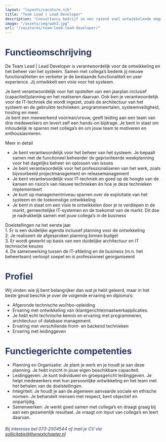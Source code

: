 ```yaml
---
layout: "layouts/vacature.njk"
title: "Team Lead | Lead Developer"
description: "Consultancy bedrijf in een razend snel ontwikkelende omgeving"
image: "/assets/img/wah3.jpg"
url: "/vacatures/team-lead-lead-developer/"
---
```


# <span style="color:#2d3666;">Functieomschrijving
De Team Lead | Lead Developer is verantwoordelijk voor de ontwikkeling en het beheer van het systeem. Samen met collega’s bedenk jij nieuwe functionaliteiten en verbeter je de bestaande functionaliteit en user experience. Jij ontwikkelt een visie voor het systeem.   
  
Je bent verantwoordelijk voor het opstellen van een jaarplan inclusief (capaciteit)planning en het realiseren daarvan. Ook ben je verantwoordelijk voor de IT-techniek die wordt ingezet, zoals de architectuur van het systeem en de gebruikte technieken: programmeertalen, systeemveiligheid, hosting en meer.   
Je bent een meewerkend voorman/vrouw, geeft leiding aan een team van drie medewerkers en levert zelf een hands-on bijdrage. Je bent in staat om inhoudelijk te sparren met collega’s én om jouw team te motiveren en enthousiasmeren.  

Meer in detail
- Je bent verantwoordelijk voor het beheer van het systeem. Je bepaalt samen met de functioneel beheerder de geprioriteerde weekplanning voor het dagelijks beheer en oplossen van issues
- Je bent verantwoordelijk voor het professionaliseren van het werk, zoals bijvoorbeeld projectmanagement en releasemanagement
- Je bent verantwoordelijk voor IT-techniek en goed op de hoogte van de kansen en risico’s van nieuwe technieken én hoe je deze technieken implementeert
- Je kunt op managementniveau sparren over de exploitatie van het systeem en de toekomstige ontwikkeling
- Je bent in staat om een visie te ontwikkelen door je te verdiepen in de markt, gemeentelijke IT-systemen en de toekomst van de markt. Dit doe je nadrukkelijk samen met jouw collega’s in de business

Doelstellingen na het eerste jaar  
    1. Er is een duidelijke agenda inclusief planning voor de ontwikkeling  
    2. Je realiseert de afgesproken planning binnen budget  
    3. Er wordt gewerkt op basis van een duidelijke architectuur en IT technische keuzes  
    4. De samenwerking tussen de IT-afdeling en de business (m.n. het beheerteam) verloopt soepel en is professioneel georganiseerd


# <span style="color:#2d3666;">Profiel
Wij vinden wie jij bent belangrijker dan wat je hebt geleerd, maar in het beste geval beschik je over de volgende ervaring en diploma’s:

- Afgeronde technische wo/hbo-opleiding
- Ervaring met ontwikkeling van (klantgerichte)maatwerkapplicaties. 
- Je hebt echt technische kennis en ervaring met programmeren, architectuur of database management.
- Ervaring met verschillende front- en backend technieken
- Ervaring met leidinggeven

# <span style="color:#2d3666;">Functiegerichte competenties
- Planning en Organisatie: Je plant je werk en je houdt je aan deze planning. Je hebt inzicht in jouw eigen beschikbare capaciteit.
- Leidinggeven: Je kunt individueel en groepsgericht leidinggeven. Je helpt medewerkers met hun persoonlijke ontwikkeling en het team met het behalen van de doelstellingen.
- Integriteit: Je houdt je aan de algemeen aanvaarde sociale en ethische normen. Je behandelt mensen met respect, bent objectief en onpartijdig.
- Samenwerken: Je werkt goed samen met collega’s en draagt graag bij aan een gezamenlijk resultaat. Je vraagt om input van collega’s en leert daarvan.

###### <span style="color:#2d3666;"> Bij interesse bel 073-2004544 of mail je CV via <a style="color:#2d3666;" href="mailto:sollicitatie@thenextchapter.nl">sollicitatie@thenextchapter.nl</a></span>